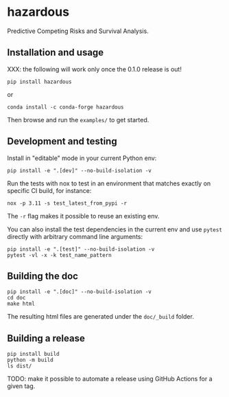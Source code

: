 # hazardous

Predictive Competing Risks and Survival Analysis.

## Installation and usage

XXX: the following will work only once the 0.1.0 release is out!

```
pip install hazardous
```

or

```
conda install -c conda-forge hazardous
```

Then browse and run the `examples/` to get started.

## Development and testing

Install in "editable" mode in your current Python env:

```
pip install -e ".[dev]" --no-build-isolation -v
```

Run the tests with nox to test in an environment that matches exactly on
specific CI build, for instance:

```
nox -p 3.11 -s test_latest_from_pypi -r
```

The `-r` flag makes it possible to reuse an existing env.

You can also install the test dependencies in the current env and use `pytest`
directly with arbitrary command line arguments:

```
pip install -e ".[test]" --no-build-isolation -v
pytest -vl -x -k test_name_pattern
```

## Building the doc

```
pip install -e ".[doc]" --no-build-isolation -v
cd doc
make html
```

The resulting html files are generated under the `doc/_build` folder.

## Building a release

```
pip install build
python -m build
ls dist/
```

TODO: make it possible to automate a release using GitHub Actions for a given tag.
